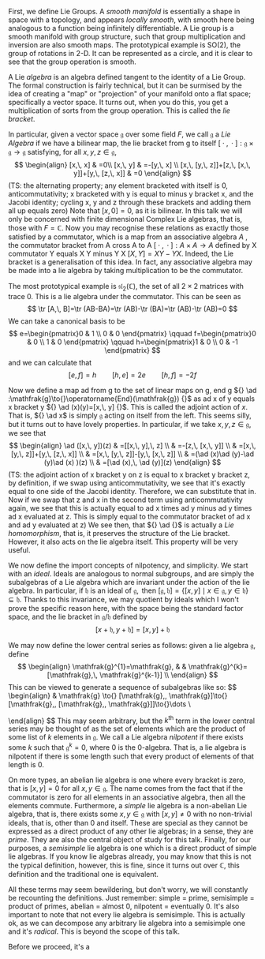 First, we define Lie Groups. A *smooth manifold* is essentially a shape in space with a topology, and appears *locally smooth*, with smooth here being analogous to a function being infinitely differentiable. A Lie group is a smooth manifold with group structure, such that group multiplication and inversion are also smooth maps. The prototypical example is ${} \mathrm{SO}(2) {}$, the group of rotations in $2 {}$-D. It can be represented as a circle, and it is clear to see that the group operation is smooth. 

A Lie *algebra* is an algebra defined tangent to the identity of a Lie Group. The formal construction is fairly technical, but it can be surmised by the idea of creating a "map" or "projection" of your manifold onto a flat space; specifically a vector space. It turns out, when you do this, you get a multiplication of sorts from the group operation. This is called the *lie bracket*. 

In particular, given a vector space ${} \mathfrak{g} {}$ over some field $F$, we call $\mathfrak{g} {}$ a *Lie Algebra* if we have a bilinear map, the lie bracket from g to itself ${} [{}\cdot{} ,{}\cdot{} ]:\mathfrak{g}\times \mathfrak{g}\to{}\mathfrak{g} {}$ satisfying, for all ${} x,\, y,\, z \in \mathfrak{g} {}$, 
$$
\begin{align}
[x,\, x] & =0\\
 [x,\, y] & =-[y,\, x]   \\
[x,\, [y,\, z]]+[z,\, [x,\, y]]+[y,\, [z,\, x]] & =0
 \end{align}
$$
(TS: the alternating property; any element bracketed with itself is 0,
anticommutativity; x bracketed with y is equal to minus y bracket x,
and the Jacobi identity; cycling x, y and z through these brackets and adding them all up equals zero)
Note that ${} [x,\, 0]=0 {}$, as it is bilinear. In this talk we will only be concerned with finite dimensional Complex Lie algebras, that is, those with ${} F=\mathbb{C} {}$. Now you may recognise these relations as exactly those satisfied by a commutator, which is a map from an associative algebra $A {}$ , the commutator bracket from A cross A to A ${} [{}\cdot {},\, {}\cdot {}]:A \times A\to{}A {}$ defined by X commutator Y equals X Y minus Y X ${} [X,\, Y]=XY-YX {}$. Indeed, the Lie bracket is a generalisation of this idea. In fact, any associative algebra may be made into a lie algebra by taking multiplication to be the commutator. 

The most prototypical example is ${} \mathfrak{sl}_{2}(\mathbb{C}) {}$, the set of all ${} 2\times 2 {}$ matrices with trace $0 {}$. This is a lie algebra under the commutator. This can be seen as
$$
\tr  [A,\, B]=\tr  (AB-BA)=\tr  (AB)-\tr  (BA)=\tr  (AB)-\tr  (AB)=0
$$
We can take a canonical basis to be
$$
e=\begin{pmatrix}0 & 1 \\ 0 & 0 \end{pmatrix} \qquad f=\begin{pmatrix}0 & 0 \\ 1 & 0 \end{pmatrix} \qquad h=\begin{pmatrix}1 & 0 \\ 0 & -1 \end{pmatrix} 
$$
and we can calculate that
$$
[e,\, f]=h \qquad [h,\, e]=2e\qquad [h,\, f]=-2f
$$

Now we define a map ad from g to the set of linear maps on g, end g ${} \ad :\mathfrak{g}\to{}\operatorname{End}(\mathfrak{g}) {}$ as ad x of y equals x bracket y ${} \ad (x)(y)=[x,\, y] {}$. This is called the adjoint action of $x {}$. That is, ${} \ad x$ is simply $\mathfrak{g}$ acting on itself from the left. This seems silly, but it turns out to have lovely properties. In particular, if we take $x,\, y,\, z \in \mathfrak{g} {}$, we see that
$$
\begin{align}
\ad ([x,\, y])(z) & =[[x,\, y],\, z] \\
 & =-[z,\, [x,\, y]] \\
 & =[x,\, [y,\, z]]+[y,\, [z,\, x]] \\
 & =[x,\, [y,\, z]]-[y,\, [x,\, z]] \\
 & =(\ad (x)\ad (y)-\ad (y)\ad (x) )(z) \\
 & =[\ad (x),\, \ad (y)](z)
\end{align}
$$
(TS: the adjoint action of x bracket y on z is equal to x bracket y bracket z, by definition,
if we swap using anticommutativity, we see that it's exactly equal to one side of the Jacobi identity. Therefore, we can substitute that in. Now if we swap that z and x in the second term using anticommutativity again, we see that this is actually equal to ad x times ad y minus ad y times ad x evaluated at z. This is simply equal to the commutator bracket of ad x and ad y evaluated at z)
We see then, that ${} \ad {}$ is actually a *Lie homomorphism*, that is, it preserves the structure of the Lie bracket. However, it also acts on the lie algebra itself. This property will be very useful.

We now define the import concepts of nilpotency, and simplicity. We start with an *ideal*. Ideals are analogous to normal subgroups, and are simply the subalgebras of a Lie algebra which are invariant under the action of the lie algebra. In particular, if ${} \mathfrak{h} {}$ is an ideal of ${} \mathfrak{g}, {}$ then ${} [\mathfrak{g},\, \mathfrak{h}]=\{ [x,\, y] \mid x \in \mathfrak{g},\, y \in \mathfrak{h} \} {}\subseteq \mathfrak{h} {}$. Thanks to this invariance, we may quotient by ideals which I won't prove the specific reason here, with the space being the standard factor space, and the lie bracket in ${} \mathfrak{g} /\mathfrak{h} {}$ defined by
$$
[x+\mathfrak{h},\, y+\mathfrak{h}]=[x,\, y]+\mathfrak{h}
$$

We may now define the lower central series as follows: given a lie algebra ${} \mathfrak{g}$, define
$$
\begin{align}
\mathfrak{g}^{1}=\mathfrak{g}, &  & \mathfrak{g}^{k}=[\mathfrak{g},\, \mathfrak{g}^{k-1}] \\
\end{align}
$$
This can be viewed to generate a sequence of subalgebras like so:
$$
\begin{align}
 & \mathfrak{g} \to{} [\mathfrak{g},\, \mathfrak{g}]\to{} [\mathfrak{g},\, [\mathfrak{g},\, \mathfrak{g}]]\to{}\dots \\

\end{align}
$$
This may seem arbitrary, but the ${} k^{\text{th}} {}$ term in the lower central series may be thought of as the set of elements which are the product of some list of ${} k$ elements in $\mathfrak{g} {}$. We call a Lie algebra *nilpotent* if there exists some $k$ such that ${} \mathfrak{g}^{k}=0 {}$, where $0$ is the $0$-algebra. That is, a lie algebra is nilpotent if there is some length such that every product of elements of that length is $0 {}$.

On more types, an abelian lie algebra is one where every bracket is zero, that is ${} [x,\, y]=0 {}$ for all ${} x,\, y \in \mathfrak{g} {}$. The name comes from the fact that if the commutator is zero for all elements in an associative algebra, then all the elements commute. Furthermore, a *simple* lie algebra is a non-abelian Lie algebra, that is, there exists some ${} x,\, y \in \mathfrak{g} {}$ with ${} [x,\, y]\neq 0 {}$ with no non-trivial ideals, that is, other than ${} 0 {}$ and itself. These are special as they cannot be expressed as a direct product of any other lie algebras; in a sense, they are *prime*. They are also the central object of study for this talk. Finally, for our purposes, a *semisimple* lie algebra is one which is a direct product of simple lie algebras. If you know lie algebras already, you may know that this is not the typical definition, however, this is fine, since it turns out over ${} \mathbb{C}$, this definition and the traditional one is equivalent. 

All these terms may seem bewildering, but don't worry, we will constantly be recounting the definitions. Just remember: simple = prime, semisimple = product of primes, abelian = almost 0, nilpotent = eventually 0. It's also important to note that not every lie algebra is semisimple. This is actually ok, as we can decompose any arbitrary lie algebra into a semisimple one and it's *radical*. This is beyond the scope of this talk.

Before we proceed, it's a 